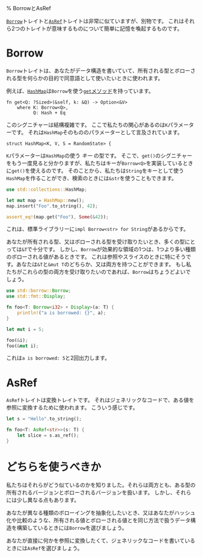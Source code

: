 % BorrowとAsRef

[`Borrow`][borrow]トレイトと[`AsRef`][asref]トレイトは非常に似ていますが、別物です。
これはそれら2つのトレイトが意味するものについて簡単に記憶を喚起するものです。

[borrow]: ../std/borrow/trait.Borrow.html
[asref]: ../std/convert/trait.AsRef.html

# Borrow

`Borrow`トレイトは、あなたがデータ構造を書いていて、所有される型とボローされる型を何らかの目的で同意語として使いたいときに使われます。

例えば、[`HashMap`][hashmap]は`Borrow`を使う[`get`メソッド][get]を持っています。

```rust,ignore
fn get<Q: ?Sized>(&self, k: &Q) -> Option<&V>
    where K: Borrow<Q>,
          Q: Hash + Eq
```

[hashmap]: ../std/collections/struct.HashMap.html
[get]: ../std/collections/struct.HashMap.html#method.get

このシグニチャーは結構複雑です。
ここで私たちの関心があるのは`K`パラメーターです。
それは`HashMap`そのもののパラメーターとして言及されています。

```rust,ignore
struct HashMap<K, V, S = RandomState> {
```

`K`パラメーターは`HashMap`の使う _キー_ の型です。
そこで、`get()`のシグニチャーをもう一度見ると分かりますが、私たちはキーが`Borrow<Q>`を実装しているときに`get()`を使えるのです。
そのことから、私たちは`String`をキーとして使う`HashMap`を作ることができ、検索のときには`&str`を使うこともできます。

```rust
use std::collections::HashMap;

let mut map = HashMap::new();
map.insert("Foo".to_string(), 42);

assert_eq!(map.get("Foo"), Some(&42));
```

これは、標準ライブラリーに`impl Borrow<str> for String`があるからです。

あなたが所有される型、又はボローされる型を受け取りたいとき、多くの型にとっては`&T`で十分です。
しかし、`Borrow`が効果的な領域の1つは、1つより多い種類のボローされる値があるときです。
これは参照やスライスのときに特にそうです。あなたは`&T`と`&mut T`のどちらか、又は両方を持つことができます。
もし私たちがこれらの型の両方を受け取りたいのであれば、`Borrow`はちょうどよいでしょう。

```rust
use std::borrow::Borrow;
use std::fmt::Display;

fn foo<T: Borrow<i32> + Display>(a: T) {
    println!("a is borrowed: {}", a);
}

let mut i = 5;

foo(&i);
foo(&mut i);
```

これは`a is borrowed: 5`と2回出力します。

# AsRef

`AsRef`トレイトは変換トレイトです。
それはジェネリックなコードで、ある値を参照に変換するために使われます。
こういう感じです。

```rust
let s = "Hello".to_string();

fn foo<T: AsRef<str>>(s: T) {
    let slice = s.as_ref();
}
```

# どちらを使うべきか

私たちはそれらがどう似ているのかを知りました。それらは両方とも、ある型の所有されるバージョンとボローされるバージョンを扱います。
しかし、それらには少し異なる点もあります。

あなたが異なる種類のボローイングを抽象化したいとき、又はあなたがハッシュ化や比較のような、所有される値とボローされる値とを同じ方法で扱うデータ構造を構築しているときには`Borrow`を選びましょう。

あなたが直接に何かを参照に変換したくて、ジェネリックなコードを書いているときには`AsRef`を選びましょう。
